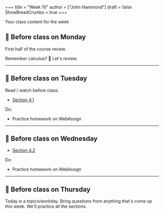+++
title = "Week 10"
author = ["John Hammond"]
draft = false
ShowBreadCrumbs = true
+++

Your class content for the week
<!--more-->


## 📅 Before class on Monday

First half of the course review.

Remember calculus? 🧮  Let's review.

---

## 📅 Before class on Tuesday

Read / watch before class:
- [Section 4.1](/calc/chapter4/section1)

Do: 
- Practice homework on WebAssign

---

## 📅 Before class on Wednesday

- [Section 4.2](/calc/chapter4/section2)

Do: 
- Practice homework on WebAssign

---

## 📅 Before class on Thursday

Today is a topics/workday. Bring questions from anything that's come up this week. We'll practice all the sections.

